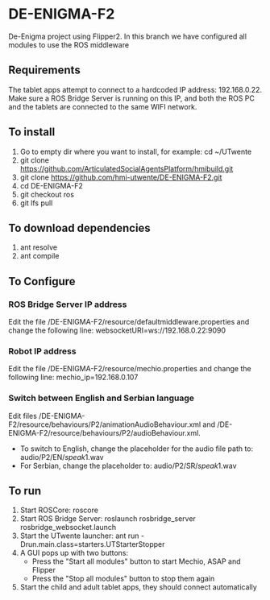 # DE-ENIGMA-F2
De-Enigma project using Flipper2.
In this branch we have configured all modules to use the ROS middleware

## Requirements
The tablet apps attempt to connect to a hardcoded IP address: 192.168.0.22.
Make sure a ROS Bridge Server is running on this IP, and both the ROS PC and the tablets are connected to the same WIFI network. 

## To install
1. Go to empty dir where you want to install, for example: cd ~/UTwente
1. git clone https://github.com/ArticulatedSocialAgentsPlatform/hmibuild.git
1. git clone https://github.com/hmi-utwente/DE-ENIGMA-F2.git
1. cd DE-ENIGMA-F2
1. git checkout ros
1. git lfs pull

## To download dependencies
1. ant resolve
1. ant compile

## To Configure
### ROS Bridge Server IP address
Edit the file /DE-ENIGMA-F2/resource/defaultmiddleware.properties and change the following line: websocketURI=ws://192.168.0.22:9090

### Robot IP address
Edit the file /DE-ENIGMA-F2/resource/mechio.properties and change the following line: mechio_ip=192.168.0.107

### Switch between English and Serbian language
Edit files /DE-ENIGMA-F2/resource/behaviours/P2/animationAudioBehaviour.xml and /DE-ENIGMA-F2/resource/behaviours/P2/audioBehaviour.xml. 
* To switch to English, change the placeholder for the audio file path to: audio/P2/EN/$speak1$.wav
* For Serbian, change the placeholder to: audio/P2/SR/$speak1$.wav

## To run
1. Start ROSCore: roscore
1. Start ROS Bridge Server: roslaunch rosbridge_server rosbridge_websocket.launch
1. Start the UTwente launcher: ant run -Drun.main.class=starters.UTStarterStopper
1. A GUI pops up with two buttons:
	* Press the "Start all modules" button to start Mechio, ASAP and Flipper
	* Press the "Stop all modules" button to stop them again
1. Start the child and adult tablet apps, they should connect automatically
	

